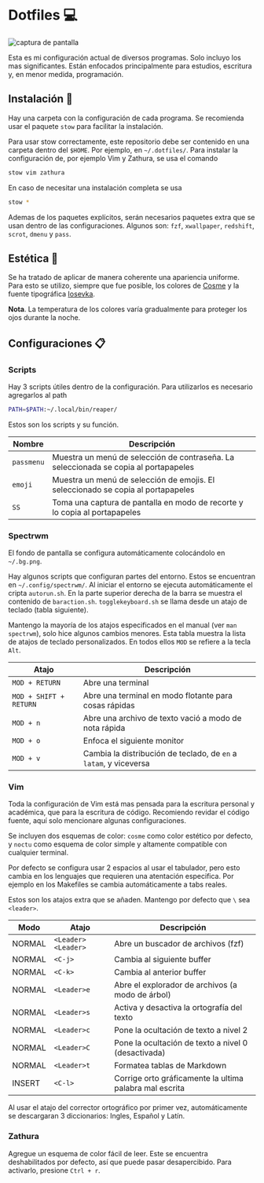# Dotfiles 💻

![captura de pantalla](https://i.ibb.co/19RZTNx/Screenshot-at-2021-12-20-19-50-20.png)

Esta es mi configuración actual de diversos programas. Solo incluyo los mas significantes. Están enfocados principalmente para estudios, escritura y, en menor medida, programación. 

## Instalación 🚀

Hay una carpeta con la configuración de cada programa. Se recomienda usar el paquete `stow` para facilitar la instalación.

Para usar stow correctamente, este repositorio debe ser contenido en una carpeta dentro del `$HOME`. Por ejemplo, en  `~/.dotfiles/`. Para instalar la configuración de, por ejemplo Vim y Zathura, se usa el comando

```bash
stow vim zathura
```

En caso de necesitar una instalación completa se usa

```bash
stow *
```

Ademas de los paquetes explícitos, serán necesarios paquetes extra que se usan dentro de las configuraciones. Algunos son: `fzf`, `xwallpaper`, `redshift`, `scrot`, `dmenu` y `pass`.

## Estética 🎨

Se ha tratado de aplicar de manera coherente una apariencia uniforme. Para esto se utilizo, siempre que fue posible, los colores de [Cosme](https://github.com/beikome/cosme.vim) y la fuente tipográfica [Iosevka](https://typeof.net/Iosevka/).

**Nota**. La temperatura de los colores varía gradualmente para proteger los ojos durante la noche.

## Configuraciones 📋

### Scripts

Hay 3 scripts útiles dentro de la configuración. Para utilizarlos es necesario agregarlos al path 

```bash
PATH=$PATH:~/.local/bin/reaper/
```

Estos son los scripts y su función. 

| Nombre     | Descripción                                                                          |
|------------|--------------------------------------------------------------------------------------|
| `passmenu` | Muestra un menú de selección de contraseña. La seleccionada se copia al portapapeles |
| `emoji`    | Muestra un menú de selección de emojis. El seleccionado se copia al portapapeles     |
| `SS`       | Toma una captura de pantalla en modo de recorte y lo copia al portapapeles           |


### Spectrwm

El fondo de pantalla se configura automáticamente colocándolo en `~/.bg.png`. 

Hay algunos scripts que configuran partes del entorno. Estos se encuentran en `~/.config/spectrwm/`. Al iniciar el entorno se ejecuta automáticamente el cripta `autorun.sh`. En la parte superior derecha de la barra se muestra el contenido de `baraction.sh`. `togglekeyboard.sh` se llama desde un atajo de teclado (tabla siguiente).

Mantengo la mayoría de los atajos especificados en el manual (ver `man spectrwm`), solo hice algunos cambios menores. Esta tabla muestra la lista de atajos de teclado personalizados. En todos ellos `MOD` se refiere a la tecla `Alt`.

| Atajo                  | Descripción                                                       |
|------------------------|-------------------------------------------------------------------|
| `MOD + RETURN`         | Abre una terminal                                                 |
| `MOD + SHIFT + RETURN` | Abre una terminal en modo flotante para cosas rápidas             |
| `MOD + n`              | Abre una archivo de texto vació a modo de nota rápida             |
| `MOD + o`              | Enfoca el siguiente monitor                                       |
| `MOD + v`              | Cambia la distribución de teclado, de `en` a `latam`, y viceversa |

### Vim 

Toda la configuración de Vim está mas pensada para la escritura personal y académica, que para la escritura de código. Recomiendo revidar el código fuente, aquí solo mencionare algunas configuraciones.

Se incluyen dos esquemas de color: `cosme` como color estético por defecto, y `noctu` como esquema de color simple y altamente compatible con cualquier terminal.

Por defecto se configura usar 2 espacios al usar el tabulador, pero esto cambia en los lenguajes que requieren una atentación especifica. Por ejemplo en los Makefiles se cambia automáticamente a tabs reales.

Estos son los atajos extra que se añaden. Mantengo por defecto que `\` sea `<leader>`. 

| Modo   | Atajo              | Descripción                                                     |
|--------|--------------------|-----------------------------------------------------------------|
| NORMAL | `<Leader><Leader>` | Abre un buscador de archivos (fzf)                              |
| NORMAL | `<C-j>`            | Cambia al siguiente buffer                                      |
| NORMAL | `<C-k>`            | Cambia al anterior buffer                                       |
| NORMAL | `<Leader>e`        | Abre el explorador de archivos (a modo de árbol)                |
| NORMAL | `<Leader>s`        | Activa y desactiva la ortografía del texto                      |
| NORMAL | `<Leader>c`        | Pone la ocultación de texto a nivel 2                           |
| NORMAL | `<Leader>C`        | Pone la ocultación de texto a nivel 0 (desactivada)             |
| NORMAL | `<Leader>t`        | Formatea tablas de Markdown                                     |
| INSERT | `<C-l>`            | Corrige orto gráficamente la ultima palabra mal escrita         |

Al usar el atajo del corrector ortográfico por primer vez, automáticamente se descargaran 3 diccionarios: Ingles, Español y Latín.

### Zathura

Agregue un esquema de color fácil de leer. Este se encuentra deshabilitados por defecto, así que puede pasar desapercibido. Para activarlo, presione `Ctrl + r`.
